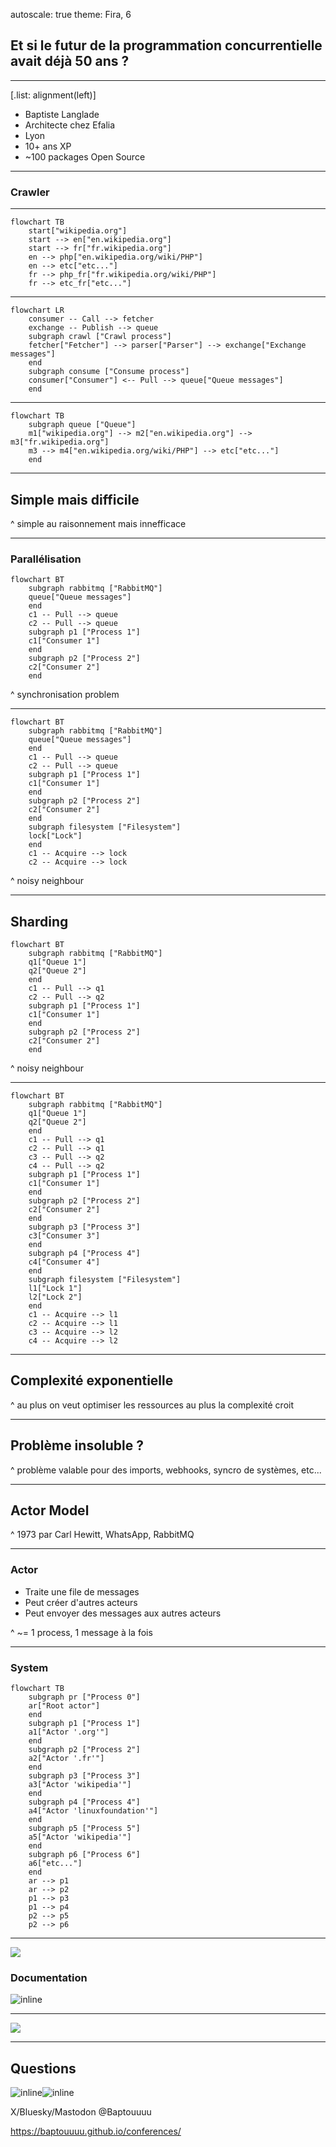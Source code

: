 autoscale: true
theme: Fira, 6

## Et si le futur de la programmation concurrentielle avait déjà 50 ans ?

---

[.list: alignment(left)]

- Baptiste Langlade
- Architecte chez Efalia
- Lyon
- 10+ ans XP
- ~100 packages Open Source

---

### Crawler

---

```mermaid
flowchart TB
    start["wikipedia.org"]
    start --> en["en.wikipedia.org"]
    start --> fr["fr.wikipedia.org"]
    en --> php["en.wikipedia.org/wiki/PHP"]
    en --> etc["etc..."]
    fr --> php_fr["fr.wikipedia.org/wiki/PHP"]
    fr --> etc_fr["etc..."]
```

---

```mermaid
flowchart LR
    consumer -- Call --> fetcher
    exchange -- Publish --> queue
    subgraph crawl ["Crawl process"]
    fetcher["Fetcher"] --> parser["Parser"] --> exchange["Exchange messages"]
    end
    subgraph consume ["Consume process"]
    consumer["Consumer"] <-- Pull --> queue["Queue messages"]
    end
```

---

```mermaid
flowchart TB
    subgraph queue ["Queue"]
    m1["wikipedia.org"] --> m2["en.wikipedia.org"] --> m3["fr.wikipedia.org"]
    m3 --> m4["en.wikipedia.org/wiki/PHP"] --> etc["etc..."]
    end
```

---

## Simple mais difficile

^ simple au raisonnement mais innefficace

---

### Parallélisation

```mermaid
flowchart BT
    subgraph rabbitmq ["RabbitMQ"]
    queue["Queue messages"]
    end
    c1 -- Pull --> queue
    c2 -- Pull --> queue
    subgraph p1 ["Process 1"]
    c1["Consumer 1"]
    end
    subgraph p2 ["Process 2"]
    c2["Consumer 2"]
    end
```

^ synchronisation problem

---

```mermaid
flowchart BT
    subgraph rabbitmq ["RabbitMQ"]
    queue["Queue messages"]
    end
    c1 -- Pull --> queue
    c2 -- Pull --> queue
    subgraph p1 ["Process 1"]
    c1["Consumer 1"]
    end
    subgraph p2 ["Process 2"]
    c2["Consumer 2"]
    end
    subgraph filesystem ["Filesystem"]
    lock["Lock"]
    end
    c1 -- Acquire --> lock
    c2 -- Acquire --> lock
```

^ noisy neighbour

---

## Sharding

```mermaid
flowchart BT
    subgraph rabbitmq ["RabbitMQ"]
    q1["Queue 1"]
    q2["Queue 2"]
    end
    c1 -- Pull --> q1
    c2 -- Pull --> q2
    subgraph p1 ["Process 1"]
    c1["Consumer 1"]
    end
    subgraph p2 ["Process 2"]
    c2["Consumer 2"]
    end
```

^ noisy neighbour

---

```mermaid
flowchart BT
    subgraph rabbitmq ["RabbitMQ"]
    q1["Queue 1"]
    q2["Queue 2"]
    end
    c1 -- Pull --> q1
    c2 -- Pull --> q1
    c3 -- Pull --> q2
    c4 -- Pull --> q2
    subgraph p1 ["Process 1"]
    c1["Consumer 1"]
    end
    subgraph p2 ["Process 2"]
    c2["Consumer 2"]
    end
    subgraph p3 ["Process 3"]
    c3["Consumer 3"]
    end
    subgraph p4 ["Process 4"]
    c4["Consumer 4"]
    end
    subgraph filesystem ["Filesystem"]
    l1["Lock 1"]
    l2["Lock 2"]
    end
    c1 -- Acquire --> l1
    c2 -- Acquire --> l1
    c3 -- Acquire --> l2
    c4 -- Acquire --> l2
```

---

## Complexité exponentielle

^ au plus on veut optimiser les ressources au plus la complexité croit

---

## Problème insoluble ?

^ problème valable pour des imports, webhooks, syncro de systèmes, etc...

---

## Actor Model

^ 1973 par Carl Hewitt, WhatsApp, RabbitMQ

---

### Actor

- Traite une file de messages
- Peut créer d'autres acteurs
- Peut envoyer des messages aux autres acteurs

^ ~= 1 process, 1 message à la fois

---

### System

```mermaid
flowchart TB
    subgraph pr ["Process 0"]
    ar["Root actor"]
    end
    subgraph p1 ["Process 1"]
    a1["Actor '.org'"]
    end
    subgraph p2 ["Process 2"]
    a2["Actor '.fr'"]
    end
    subgraph p3 ["Process 3"]
    a3["Actor 'wikipedia'"]
    end
    subgraph p4 ["Process 4"]
    a4["Actor 'linuxfoundation'"]
    end
    subgraph p5 ["Process 5"]
    a5["Actor 'wikipedia'"]
    end
    subgraph p6 ["Process 6"]
    a6["etc..."]
    end
    ar --> p1
    ar --> p2
    p1 --> p3
    p1 --> p4
    p2 --> p5
    p2 --> p6
```

---

![](doc.png)

### Documentation

![inline](qr.png)

---

![](retex-archivage.png)

---

## Questions

![inline](open-feedback.png)![inline](signal.png)

X/Bluesky/Mastodon @Baptouuuu

<https://baptouuuu.github.io/conferences/>
